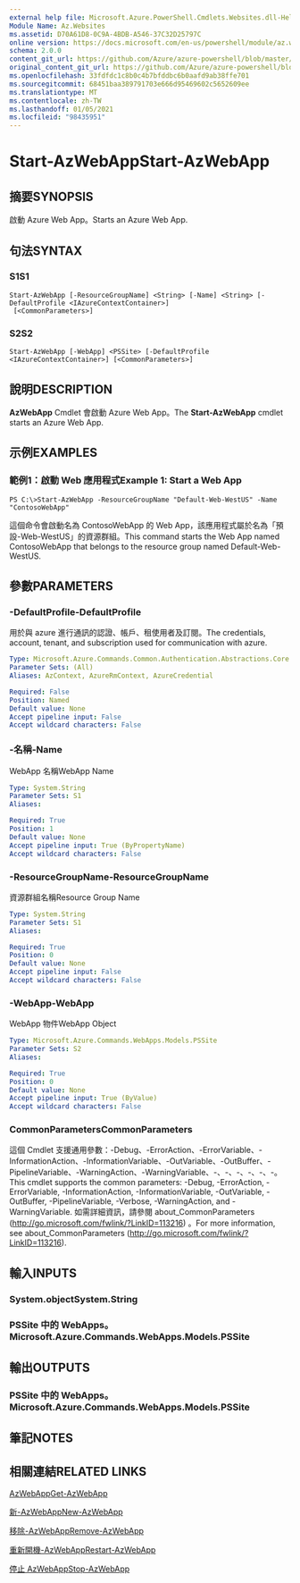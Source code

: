 ```yaml
---
external help file: Microsoft.Azure.PowerShell.Cmdlets.Websites.dll-Help.xml
Module Name: Az.Websites
ms.assetid: D70A61D8-0C9A-4BDB-A546-37C32D25797C
online version: https://docs.microsoft.com/en-us/powershell/module/az.websites/start-azwebapp
schema: 2.0.0
content_git_url: https://github.com/Azure/azure-powershell/blob/master/src/Websites/Websites/help/Start-AzWebApp.md
original_content_git_url: https://github.com/Azure/azure-powershell/blob/master/src/Websites/Websites/help/Start-AzWebApp.md
ms.openlocfilehash: 33fdfdc1c8b0c4b7bfddbc6b0aafd9ab38ffe701
ms.sourcegitcommit: 68451baa389791703e666d95469602c5652609ee
ms.translationtype: MT
ms.contentlocale: zh-TW
ms.lasthandoff: 01/05/2021
ms.locfileid: "98435951"
---
```

# <span data-ttu-id="c179a-101">Start-AzWebApp</span><span class="sxs-lookup"><span data-stu-id="c179a-101">Start-AzWebApp</span></span>

## <span data-ttu-id="c179a-102">摘要</span><span class="sxs-lookup"><span data-stu-id="c179a-102">SYNOPSIS</span></span>
<span data-ttu-id="c179a-103">啟動 Azure Web App。</span><span class="sxs-lookup"><span data-stu-id="c179a-103">Starts an Azure Web App.</span></span>

## <span data-ttu-id="c179a-104">句法</span><span class="sxs-lookup"><span data-stu-id="c179a-104">SYNTAX</span></span>

### <span data-ttu-id="c179a-105">S1</span><span class="sxs-lookup"><span data-stu-id="c179a-105">S1</span></span>
```
Start-AzWebApp [-ResourceGroupName] <String> [-Name] <String> [-DefaultProfile <IAzureContextContainer>]
 [<CommonParameters>]
```

### <span data-ttu-id="c179a-106">S2</span><span class="sxs-lookup"><span data-stu-id="c179a-106">S2</span></span>
```
Start-AzWebApp [-WebApp] <PSSite> [-DefaultProfile <IAzureContextContainer>] [<CommonParameters>]
```

## <span data-ttu-id="c179a-107">說明</span><span class="sxs-lookup"><span data-stu-id="c179a-107">DESCRIPTION</span></span>
<span data-ttu-id="c179a-108">**AzWebApp** Cmdlet 會啟動 Azure Web App。</span><span class="sxs-lookup"><span data-stu-id="c179a-108">The **Start-AzWebApp** cmdlet starts an Azure Web App.</span></span>

## <span data-ttu-id="c179a-109">示例</span><span class="sxs-lookup"><span data-stu-id="c179a-109">EXAMPLES</span></span>

### <span data-ttu-id="c179a-110">範例1：啟動 Web 應用程式</span><span class="sxs-lookup"><span data-stu-id="c179a-110">Example 1: Start a Web App</span></span>
```
PS C:\>Start-AzWebApp -ResourceGroupName "Default-Web-WestUS" -Name "ContosoWebApp"
```

<span data-ttu-id="c179a-111">這個命令會啟動名為 ContosoWebApp 的 Web App，該應用程式屬於名為「預設-Web-WestUS」的資源群組。</span><span class="sxs-lookup"><span data-stu-id="c179a-111">This command starts the Web App named ContosoWebApp that belongs to the resource group named Default-Web-WestUS.</span></span>

## <span data-ttu-id="c179a-112">參數</span><span class="sxs-lookup"><span data-stu-id="c179a-112">PARAMETERS</span></span>

### <span data-ttu-id="c179a-113">-DefaultProfile</span><span class="sxs-lookup"><span data-stu-id="c179a-113">-DefaultProfile</span></span>
<span data-ttu-id="c179a-114">用於與 azure 進行通訊的認證、帳戶、租使用者及訂閱。</span><span class="sxs-lookup"><span data-stu-id="c179a-114">The credentials, account, tenant, and subscription used for communication with azure.</span></span>

```yaml
Type: Microsoft.Azure.Commands.Common.Authentication.Abstractions.Core.IAzureContextContainer
Parameter Sets: (All)
Aliases: AzContext, AzureRmContext, AzureCredential

Required: False
Position: Named
Default value: None
Accept pipeline input: False
Accept wildcard characters: False
```

### <span data-ttu-id="c179a-115">-名稱</span><span class="sxs-lookup"><span data-stu-id="c179a-115">-Name</span></span>
<span data-ttu-id="c179a-116">WebApp 名稱</span><span class="sxs-lookup"><span data-stu-id="c179a-116">WebApp Name</span></span>

```yaml
Type: System.String
Parameter Sets: S1
Aliases:

Required: True
Position: 1
Default value: None
Accept pipeline input: True (ByPropertyName)
Accept wildcard characters: False
```

### <span data-ttu-id="c179a-117">-ResourceGroupName</span><span class="sxs-lookup"><span data-stu-id="c179a-117">-ResourceGroupName</span></span>
<span data-ttu-id="c179a-118">資源群組名稱</span><span class="sxs-lookup"><span data-stu-id="c179a-118">Resource Group Name</span></span>

```yaml
Type: System.String
Parameter Sets: S1
Aliases:

Required: True
Position: 0
Default value: None
Accept pipeline input: False
Accept wildcard characters: False
```

### <span data-ttu-id="c179a-119">-WebApp</span><span class="sxs-lookup"><span data-stu-id="c179a-119">-WebApp</span></span>
<span data-ttu-id="c179a-120">WebApp 物件</span><span class="sxs-lookup"><span data-stu-id="c179a-120">WebApp Object</span></span>

```yaml
Type: Microsoft.Azure.Commands.WebApps.Models.PSSite
Parameter Sets: S2
Aliases:

Required: True
Position: 0
Default value: None
Accept pipeline input: True (ByValue)
Accept wildcard characters: False
```

### <span data-ttu-id="c179a-121">CommonParameters</span><span class="sxs-lookup"><span data-stu-id="c179a-121">CommonParameters</span></span>
<span data-ttu-id="c179a-122">這個 Cmdlet 支援通用參數：-Debug、-ErrorAction、-ErrorVariable、-InformationAction、-InformationVariable、-OutVariable、-OutBuffer、-PipelineVariable、-WarningAction、-WarningVariable、-、-、-、-、-、-。</span><span class="sxs-lookup"><span data-stu-id="c179a-122">This cmdlet supports the common parameters: -Debug, -ErrorAction, -ErrorVariable, -InformationAction, -InformationVariable, -OutVariable, -OutBuffer, -PipelineVariable, -Verbose, -WarningAction, and -WarningVariable.</span></span> <span data-ttu-id="c179a-123">如需詳細資訊，請參閱 about_CommonParameters (http://go.microsoft.com/fwlink/?LinkID=113216) 。</span><span class="sxs-lookup"><span data-stu-id="c179a-123">For more information, see about_CommonParameters (http://go.microsoft.com/fwlink/?LinkID=113216).</span></span>

## <span data-ttu-id="c179a-124">輸入</span><span class="sxs-lookup"><span data-stu-id="c179a-124">INPUTS</span></span>

### <span data-ttu-id="c179a-125">System.object</span><span class="sxs-lookup"><span data-stu-id="c179a-125">System.String</span></span>

### <span data-ttu-id="c179a-126">PSSite 中的 WebApps。</span><span class="sxs-lookup"><span data-stu-id="c179a-126">Microsoft.Azure.Commands.WebApps.Models.PSSite</span></span>

## <span data-ttu-id="c179a-127">輸出</span><span class="sxs-lookup"><span data-stu-id="c179a-127">OUTPUTS</span></span>

### <span data-ttu-id="c179a-128">PSSite 中的 WebApps。</span><span class="sxs-lookup"><span data-stu-id="c179a-128">Microsoft.Azure.Commands.WebApps.Models.PSSite</span></span>

## <span data-ttu-id="c179a-129">筆記</span><span class="sxs-lookup"><span data-stu-id="c179a-129">NOTES</span></span>

## <span data-ttu-id="c179a-130">相關連結</span><span class="sxs-lookup"><span data-stu-id="c179a-130">RELATED LINKS</span></span>

[<span data-ttu-id="c179a-131">AzWebApp</span><span class="sxs-lookup"><span data-stu-id="c179a-131">Get-AzWebApp</span></span>](./Get-AzWebApp.md)

[<span data-ttu-id="c179a-132">新-AzWebApp</span><span class="sxs-lookup"><span data-stu-id="c179a-132">New-AzWebApp</span></span>](./New-AzWebApp.md)

[<span data-ttu-id="c179a-133">移除-AzWebApp</span><span class="sxs-lookup"><span data-stu-id="c179a-133">Remove-AzWebApp</span></span>](./Remove-AzWebApp.md)

[<span data-ttu-id="c179a-134">重新開機-AzWebApp</span><span class="sxs-lookup"><span data-stu-id="c179a-134">Restart-AzWebApp</span></span>](./Restart-AzWebApp.md)

[<span data-ttu-id="c179a-135">停止 AzWebApp</span><span class="sxs-lookup"><span data-stu-id="c179a-135">Stop-AzWebApp</span></span>](./Stop-AzWebApp.md)


